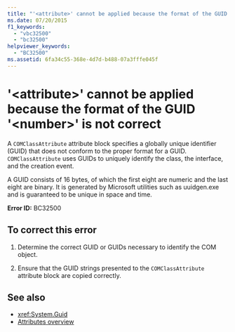 ```yaml
---
title: "'<attribute>' cannot be applied because the format of the GUID '<number>' is not correct"
ms.date: 07/20/2015
f1_keywords: 
  - "vbc32500"
  - "bc32500"
helpviewer_keywords: 
  - "BC32500"
ms.assetid: 6fa34c55-368e-4d7d-b488-07a3fffe045f
---
```

# '\<attribute>' cannot be applied because the format of the GUID '\<number>' is not correct

A `COMClassAttribute` attribute block specifies a globally unique identifier (GUID) that does not conform to the proper format for a GUID. `COMClassAttribute` uses GUIDs to uniquely identify the class, the interface, and the creation event.  
  
 A GUID consists of 16 bytes, of which the first eight are numeric and the last eight are binary. It is generated by Microsoft utilities such as uuidgen.exe and is guaranteed to be unique in space and time.  
  
 **Error ID:** BC32500  
  
## To correct this error  
  
1. Determine the correct GUID or GUIDs necessary to identify the COM object.  
  
2. Ensure that the GUID strings presented to the `COMClassAttribute` attribute block are copied correctly.  
  
## See also

- <xref:System.Guid>
- [Attributes overview](../../programming-guide/concepts/attributes/index.md)
